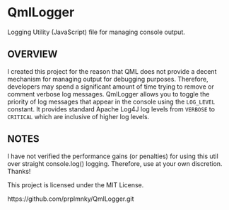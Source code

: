 QmlLogger
==============
<p>
Logging Utility (JavaScript) file for managing console output.

<p>
<h2>OVERVIEW</h2>
I created this project for the reason that QML does not provide a decent mechanism for managing output for debugging purposes. Therefore, developers may spend a significant amount of time trying to remove or comment verbose log messages. QmlLogger allows you to toggle the priority of log messages that appear in the console using the <code>LOG_LEVEL</code> constant. It provides standard Apache Log4J log levels from <code>VERBOSE</code> to <code>CRITICAL</code> which are inclusive of higher log levels.

<p>
<h2>NOTES</h2>
I have not verified the performance gains (or penalties) for using this util over straight console.log() logging. Therefore, use at your own discretion. Thanks!

<p>
This project is licensed under the MIT License.
<p>
https://github.com/prplmnky/QmlLogger.git
